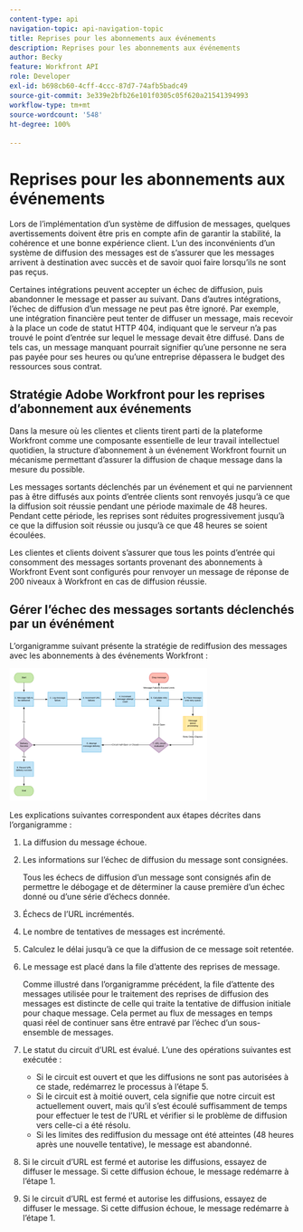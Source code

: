 ```yaml
---
content-type: api
navigation-topic: api-navigation-topic
title: Reprises pour les abonnements aux événements
description: Reprises pour les abonnements aux événements
author: Becky
feature: Workfront API
role: Developer
exl-id: b698cb60-4cff-4ccc-87d7-74afb5badc49
source-git-commit: 3e339e2bfb26e101f0305c05f620a21541394993
workflow-type: tm+mt
source-wordcount: '548'
ht-degree: 100%

---
```


# Reprises pour les abonnements aux événements

Lors de l’implémentation d’un système de diffusion de messages, quelques avertissements doivent être pris en compte afin de garantir la stabilité, la cohérence et une bonne expérience client. L’un des inconvénients d’un système de diffusion des messages est de s’assurer que les messages arrivent à destination avec succès et de savoir quoi faire lorsqu’ils ne sont pas reçus.

Certaines intégrations peuvent accepter un échec de diffusion, puis abandonner le message et passer au suivant.  Dans d’autres intégrations, l’échec de diffusion d’un message ne peut pas être ignoré. Par exemple, une intégration financière peut tenter de diffuser un message, mais recevoir à la place un code de statut HTTP 404, indiquant que le serveur n’a pas trouvé le point d’entrée sur lequel le message devait être diffusé. Dans de tels cas, un message manquant pourrait signifier qu’une personne ne sera pas payée pour ses heures ou qu’une entreprise dépassera le budget des ressources sous contrat.

## Stratégie Adobe Workfront pour les reprises d’abonnement aux événements

Dans la mesure où les clientes et clients tirent parti de la plateforme Workfront comme une composante essentielle de leur travail intellectuel quotidien, la structure d’abonnement à un événement Workfront fournit un mécanisme permettant d’assurer la diffusion de chaque message dans la mesure du possible.

Les messages sortants déclenchés par un événement et qui ne parviennent pas à être diffusés aux points d’entrée clients sont renvoyés jusqu’à ce que la diffusion soit réussie pendant une période maximale de 48 heures. Pendant cette période, les reprises sont réduites progressivement jusqu’à ce que la diffusion soit réussie ou jusqu’à ce que 48 heures se soient écoulées.

Les clientes et clients doivent s’assurer que tous les points d’entrée qui consomment des messages sortants provenant des abonnements à Workfront Event sont configurés pour renvoyer un message de réponse de 200 niveaux à Workfront en cas de diffusion réussie.

## Gérer l’échec des messages sortants déclenchés par un événément

L’organigramme suivant présente la stratégie de rediffusion des messages avec les abonnements à des événements Workfront :

![](assets/event-subscription-circuit-breaker-retries-350x234.png)

Les explications suivantes correspondent aux étapes décrites dans l’organigramme :

1. La diffusion du message échoue.
1. Les informations sur l’échec de diffusion du message sont consignées.

   Tous les échecs de diffusion d’un message sont consignés afin de permettre le débogage et de déterminer la cause première d’un échec donné ou d’une série d’échecs donnée.

1. Échecs de l’URL incrémentés.
1. Le nombre de tentatives de messages est incrémenté.
1. Calculez le délai jusqu’à ce que la diffusion de ce message soit retentée.
1. Le message est placé dans la file d’attente des reprises de message.

   Comme illustré dans l’organigramme précédent, la file d’attente des messages utilisée pour le traitement des reprises de diffusion des messages est distincte de celle qui traite la tentative de diffusion initiale pour chaque message. Cela permet au flux de messages en temps quasi réel de continuer sans être entravé par l’échec d’un sous-ensemble de messages.

1. Le statut du circuit d’URL est évalué. L’une des opérations suivantes est exécutée :

   * Si le circuit est ouvert et que les diffusions ne sont pas autorisées à ce stade, redémarrez le processus à l’étape 5.
   * Si le circuit est à moitié ouvert, cela signifie que notre circuit est actuellement ouvert, mais qu’il s’est écoulé suffisamment de temps pour effectuer le test de l’URL et vérifier si le problème de diffusion vers celle-ci a été résolu.
   * Si les limites des rediffusion du message ont été atteintes (48 heures après une nouvelle tentative), le message est abandonné.

1. Si le circuit d’URL est fermé et autorise les diffusions, essayez de diffuser le message. Si cette diffusion échoue, le message redémarre à l’étape 1.

1. Si le circuit d’URL est fermé et autorise les diffusions, essayez de diffuser le message. Si cette diffusion échoue, le message redémarre à l’étape 1.

   <!--
   <li value="10" data-mc-conditions="QuicksilverOrClassic.Draft mode">Workfront disables Event Subscriptions when both of the following criteria are met:
   <ul>
   <!--
   <li data-mc-conditions="QuicksilverOrClassic.Draft mode">The Event Subscription has failed 1000 delivery attempts consecutively</li>
   <li data-mc-conditions="QuicksilverOrClassic.Draft mode">48 hours have passed since the last successful delivery</li>
   </ul></li>
   -->
